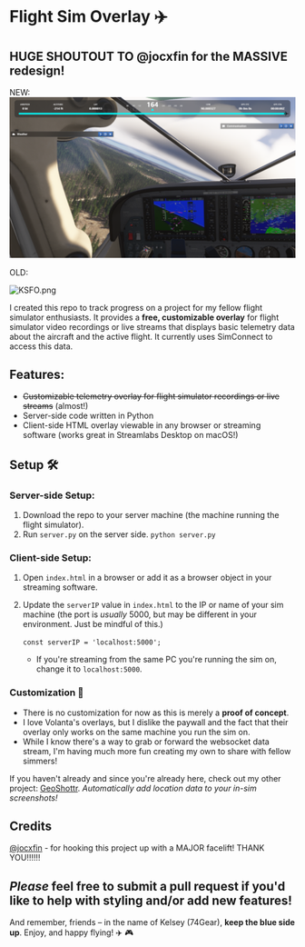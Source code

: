 # Flight Sim Overlay ✈️
## HUGE SHOUTOUT TO @jocxfin for the MASSIVE redesign!
NEW:
![demo_new_ui.png](https://github.com/teezyyoxo/flight-sim-overlay/blob/main/screenshots/demo_new_ui.png?raw=true)

OLD:

![KSFO.png](https://github.com/teezyyoxo/flight-sim-overlay/blob/main/screenshots/KSFO.png?raw=true)

I created this repo to track progress on a project for my fellow flight simulator enthusiasts. It provides a **free, customizable overlay** for flight simulator video recordings or live streams that displays basic telemetry data about the aircraft and the active flight. It currently uses SimConnect to access this data.
## Features:
- ~~Customizable telemetry overlay for flight simulator recordings or live streams~~ (almost!)
- Server-side code written in Python
- Client-side HTML overlay viewable in any browser or streaming software (works great in Streamlabs Desktop on macOS!)

## Setup 🛠️

### Server-side Setup:
1. Download the repo to your server machine (the machine running the flight simulator).
2. Run `server.py` on the server side.
      `python server.py`
### Client-side Setup:
1.  Open `index.html` in a browser or add it as a browser object in your streaming software.
2.  Update the `serverIP` value in `index.html` to the IP or name of your sim machine (the port is *usually* 5000, but may be different in your environment. Just be mindful of this.)

	`const serverIP = 'localhost:5000';`
	-   If you're streaming from the same PC you're running the sim on, change it to `localhost:5000`.
### Customization 🚀
-   There is no customization for now as this is merely a **proof of concept**.
-   I love Volanta's overlays, but I dislike the paywall and the fact that their overlay only works on the same machine you run the sim on.
-   While I know there's a way to grab or forward the websocket data stream, I'm having much more fun creating my own to share with fellow simmers!

If you haven't already and since you're already here, check out my other project: 
[GeoShottr](https://github.com/teezyyoxo/geoshottr).
*Automatically add location data to your in-sim screenshots!*

## Credits
[@jocxfin](https://github.com/jocxfin) - for hooking this project up with a MAJOR facelift! THANK YOU!!!!!!

*Please* feel free to submit a pull request if you'd like to help with styling and/or add new features!
----------
And remember, friends – in the name of Kelsey (74Gear), **keep the blue side up**.
Enjoy, and happy flying! ✈️ 🎮
